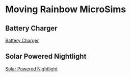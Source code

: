 # Moving Rainbow MicroSims

## Battery Charger

[Battery Charger](./battery-charger/index.md)

## Solar Powered Nightlight

[Solar Powered Nightlight](./solar-powered-nightlight/index.md)